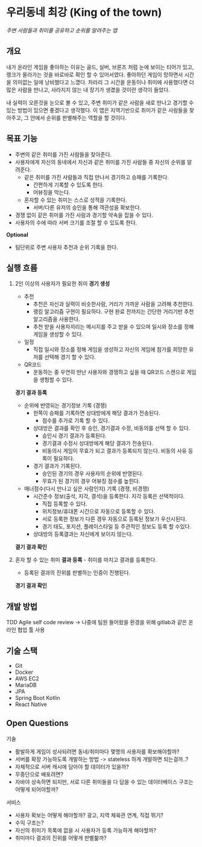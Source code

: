 # 우리동네 최강 (King of the town)
*주변 사람들과 취미를 공유하고 순위를 알려주는 앱*
## 개요

내가 온라인 게임을 좋아하는 이유는 골드, 실버, 브론즈 처럼 눈에 보이는 티어가 있고, 랭크가 올라가는 것을 바로바로 확인 할 수 있어서였다. 좋아하던 게임이 망하면서 시간을 의미없는 일에 낭비했다고 느꼈다. 차라리 그 시간을 운동이나 취미에 사용했다면 더 많은 사람을 만나고, 사라지지 않는 내 장기가 생겼을 것이란 생각이 들었다.

내 실력이 오른것을 눈으로 볼 수 있고, 주변 취미가 같은 사람을 새로 만나고 경기할 수 있는 방법이 있으면 좋겠다고 생각했다. 이 앱은 지역기반으로 취미가 같은 사람들을 찾아주고, 그 안에서 순위를 판별해주는 역할을 할 것이다.  

## 목표 기능

- 주변의 같은 취미를 가진 사람들을 찾아준다.
- 사용자에게 자신의 동네에서 자신과 같은 취미를 가진 사람들 중 자신의 순위를 알려준다.
    - 같은 취미를 가진 사람들과 직접 만나서 경기하고 승패를 기록한다.
        - 간편하게 기록할 수 있도록 한다.
        - 어뷰징을 막는다.
    - 혼자할 수 있는 취미는 스스로 성적을 기록한다.
        - 서버/다른 유저의 승인을 통해 객관성을 확보한다.
- 경쟁 없이 같은 취미를 가진 사람과 경기할 약속을 잡을 수 있다.
- 사용자의 수에 따라 서버 크기를 조절 할 수 있도록 한다.

**Optional**
- 팀단위로 주변 사용자 추천과 순위 기록을 한다.
## 실행 흐름

1. 2인 이상의 사용자가 필요한 취미
    **경기 생성**
    - 추천
        - 추천은 자신과 실력이 비슷한사람, 거리가 가까운 사람을 고려해 추천한다.
        - 랭킹 알고리즘 구현이 필요하다. 구현 완료 전까지는 간단한 거리기반 추천 알고리즘을 사용한다.
        - 추천 받을 사용자끼리는 메시지를 주고 받을 수 있으며 일시와 장소를 정해 게임을 생성할 수 있다.
    - 일정
        - 직접 일시와 장소를 정해 게임을 생성하고 자신의 게임에 참가를 희망한 유저를 선택해 경기 할 수 있다.
    - QR코드
        - 운동하는 중 우연히 만난 사용자와 경쟁하고 싶을 때 QR코드 스캔으로 게임을 생헝할 수 있다.

    **경기 결과 등록**
    - 순위에 반영되는 경기정보 기록 (경쟁)
        - 한쪽이 승패를 기록하면 상대방에게 해당 결과가 전송된다.
            - 점수를 추가로 기록 할 수 있다.
        - 상대방은 결과를 확인 후 승인, 경기결과 수정, 비동의를 선택 할 수 있다.
            - 승인시 경기 결과가 등록된다.
            - 경기결과 수정시 상대방에게 해당 결과가 전송된다.
            - 비동의시 게임이 무효가 되고 결과가 등록되지 않는다. 비동의 사유 등록이 필요하다.
        - 경기 결과가 기록된다.
            - 승인된 경기의 경우 사용자의 순위에 반영된다.
            - 무효가 된 경기의 경우 어뷰징 점수를 높힌다.
    - 매너점수(다시 만나고 싶은 사람인지) 기록 (경쟁, 비경쟁)
        - 시간준수 정보(출석, 지각, 결석)을 등록한다. 지각 등록은 선택적이다.
            - 직접 등록할 수 있다.
            - 위치정보/휴대폰 시간으로 자동으로 등록할 수 있다.
            - 서로 등록한 정보가 다른 경우 자동으로 등록된 정보가 우선시된다.
            - 경기 태도, 포지션, 플레이스타일 등 주관적인 정보도 등록 할 수있다.
        - 상대방의 등록결과는 자신에게 보이지 않는다.
    
    **결기 결과 확인**

1. 혼자 할 수 있는 취미
    **결과 등록**
    - 취미를 마치고 결과를 등록한다.
    - 등록된 결과의 진위를 판별하는 인증이 진행된다.
    
    **경기 결과 확인**



## 개발 방법

TDD
Agile
self code review -> 나중에 팀원 들어왔을 환경을 위해 gitlab과 같은 온라인 협업 툴 사용

## 기술 스택

- Git
- Docker
- AWS EC2
- MariaDB
- JPA
- Spring Boot Kotlin
- React Native

## Open Questions

기술
- 활발하게 게임이 성사되려면 동네/취미마다 몇명의 사용자를 확보해야할까?
- 서버를 확장 가능하도록 개발하는 방법 -> stateless 하게 개발하면 되는걸까..?
- 자체적으로 서버 캐시에 담아야 할 데이터가 있을까?
- 무중단으로 배포려면?
- 자바야 상속하면 되지만, 서로 다른 취미들을 다 담을 수 있는 데이터베이스 구조는 어떻게 되어야할까?

서비스
- 사용자 확보는 어떻게 해야할까? 광고, 지역 체육관 연계, 직접 뛰기?
- 수익 구조는?
- 자신의 취미가 목록에 없을 시 사용자가 등록 가능하게 해야할까?
- 취미마다 결과의 진위를 어떻게 판별핢까?
